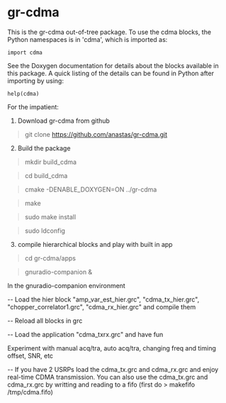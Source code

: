 gr-cdma
=======

This is the gr-cdma out-of-tree package.
To use the cdma blocks, the Python namespaces
is in 'cdma', which is imported as:

    import cdma

See the Doxygen documentation for details about the blocks available
in this package. A quick listing of the details can be found in Python
after importing by using:

    help(cdma)

For the impatient:

1) Download gr-cdma from github
> git clone https://github.com/anastas/gr-cdma.git

2) Build the package
> mkdir build_cdma

> cd build_cdma

> cmake -DENABLE_DOXYGEN=ON ../gr-cdma

> make

> sudo make install

> sudo ldconfig


3) compile hierarchical blocks and play with built in app
> cd gr-cdma/apps

> gnuradio-companion &

In the gnuradio-companion environment

-- Load the hier block "amp_var_est_hier.grc", "cdma_tx_hier.grc", "chopper_correlator1.grc", "cdma_rx_hier.grc" and compile them

-- Reload all blocks in grc

-- Load the application "cdma_txrx.grc" and have fun

   Experiment with manual acq/tra, auto acq/tra, changing freq and timing offset, SNR, etc

-- If you have 2 USRPs load the cdma_tx.grc and cdma_rx.grc and enjoy real-time CDMA transmission. You can also use the cdma_tx.grc and cdma_rx.grc by writting
and reading to a fifo (first do > makefifo /tmp/cdma.fifo)
